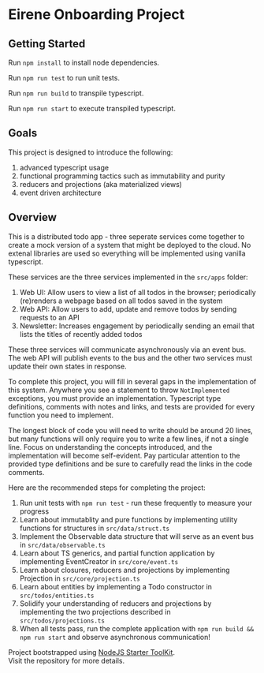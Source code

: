# Eirene Onboarding Project

## Getting Started

Run `npm install` to install node dependencies.

Run `npm run test` to run unit tests.

Run `npm run build` to transpile typescript.

Run `npm run start` to execute transpiled typescript.

## Goals

This project is designed to introduce the following:

1) advanced typescript usage
2) functional programming tactics such as immutability and purity
3) reducers and projections (aka materialized views)
4) event driven architecture

## Overview

This is a distributed todo app - three seperate services come together to create a mock version of a system that might be 
deployed to the cloud. No extenal libraries are used so everything will be implemented using vanilla typescript. 

These services are the three services implemented in the `src/apps` folder:

1) Web UI: Allow users to view a list of all todos in the browser; periodically (re)renders a webpage based on all todos saved in the system
2) Web API: Allow users to add, update and remove todos by sending requests to an API 
3) Newsletter: Increases engagement by periodically sending an email that lists the titles of recently added todos 

These three services will communicate asynchronously via an event bus. The web API will publish events to the bus and the other two services must update their own states in response.

To complete this project, you will fill in several gaps in the implementation of this system. Anywhere you see a statement to throw `NotImplemented` exceptions, you must provide an implementation. Typescript type definitions, comments with notes and links, and tests are provided for every function you need to implement.

The longest block of code you will need to write should be around 20 lines, but many functions will only require you to write a few lines, if not a single line. Focus on understanding the concepts introduced, and the implementation will become self-evident. Pay particular attention to the provided type definitions and be sure to carefully read the links in the code comments.

Here are the recommended steps for completing the project:

1) Run unit tests with `npm run test` - run these frequently to measure your progress
2) Learn about immutablity and pure functions by implementing utility functions for structures in `src/data/struct.ts`
3) Implement the Observable data structure that will serve as an event bus in `src/data/observable.ts`
4) Learn about TS generics, and partial function application by implementing EventCreator in `src/core/event.ts`
5) Learn about closures, reducers and projections by implementing Projection in `src/core/projection.ts`
6) Learn about entities by implementing a Todo constructor in `src/todos/entities.ts`
6) Solidify your understanding of reducers and projections by implementing the two projections described in `src/todos/projections.ts`
7) When all tests pass, run the complete application with `npm run build && npm run start` and observe asynchronous communication! 



Project bootstrapped using [NodeJS Starter ToolKit](https://github.com/vitorsalgado/create-nodejs-ts).  
Visit the repository for more details.
